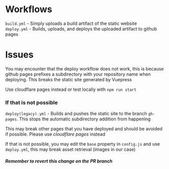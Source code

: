 # Workflows

`build.yml` - Simply uploads a build artifact of the static website\
`deploy.yml` - Builds, uploads, and deploys the uploaded artifact to github pages

# Issues

You may encounter that the deploy workflow does not work, this is because github pages prefixes a subdirectory with your repository name when deploying. This breaks the static site generated by Vuepress

Use cloudflare pages instead or test locally with `npm run start`

### If that is not possible

`deploy(legacy).yml` - Builds and pushes the static site to the branch `gh-pages`. This stops the automatic subdirectory addition from happening

This may break other pages that you have deployed and should be avoided if possible. Please use _cloudflare pages_ instead

If that is not possible, you may edit the `base` property in `config.js` and use `deploy.yml`, this may break asset retrieval (images in our case)
##### Remember to revert this change on the PR branch
